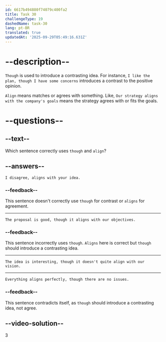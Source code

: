 ```yaml
---
id: 6617b494880f74079c400fa2
title: Task 30
challengeType: 19
dashedName: task-30
lang: pt-BR
translated: true
updatedAt: '2025-09-29T05:49:16.631Z'
---
```


# --description--

`Though` is used to introduce a contrasting idea. For instance, `I like the plan, though I have some concerns` introduces a contrast to the positive opinion.

`Align` means matches or agrees with something. Like, `Our strategy aligns with the company's goals` means the strategy agrees with or fits the goals.

# --questions--

## --text--

Which sentence correctly uses `though` and `align`?

## --answers--

`I disagree, aligns with your idea.`

### --feedback--

This sentence doesn't correctly use `though` for contrast or `aligns` for agreement.

---

`The proposal is good, though it aligns with our objectives.`

### --feedback--

This sentence incorrectly uses `though`. `Aligns` here is correct but `though` should introduce a contrasting idea.

---

`The idea is interesting, though it doesn't quite align with our vision.`

---

`Everything aligns perfectly, though there are no issues.`

### --feedback--

This sentence contradicts itself, as `though` should introduce a contrasting idea, not agree.

## --video-solution--

3

